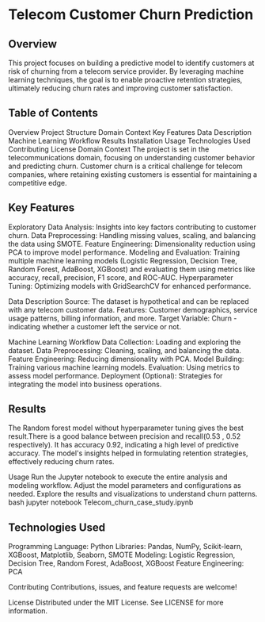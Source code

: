 # Telecom Customer Churn Prediction

## Overview
This project focuses on building a predictive model to identify customers at risk of churning from a telecom service provider. By leveraging machine learning techniques, the goal is to enable proactive retention strategies, ultimately reducing churn rates and improving customer satisfaction.

## Table of Contents
Overview
Project Structure
Domain Context
Key Features
Data Description
Machine Learning Workflow
Results
Installation
Usage
Technologies Used
Contributing
License
Domain Context
The project is set in the telecommunications domain, focusing on understanding customer behavior and predicting churn. Customer churn is a critical challenge for telecom companies, where retaining existing customers is essential for maintaining a competitive edge.

## Key Features
Exploratory Data Analysis: Insights into key factors contributing to customer churn.
Data Preprocessing: Handling missing values, scaling, and balancing the data using SMOTE.
Feature Engineering: Dimensionality reduction using PCA to improve model performance.
Modeling and Evaluation: Training multiple machine learning models (Logistic Regression, Decision Tree, Random Forest, AdaBoost, XGBoost) and evaluating them using metrics like accuracy, recall, precision, F1 score, and ROC-AUC.
Hyperparameter Tuning: Optimizing models with GridSearchCV for enhanced performance.

Data Description
Source: The dataset is hypothetical and can be replaced with any telecom customer data.
Features: Customer demographics, service usage patterns, billing information, and more.
Target Variable: Churn - indicating whether a customer left the service or not.

Machine Learning Workflow
Data Collection: Loading and exploring the dataset.
Data Preprocessing: Cleaning, scaling, and balancing the data.
Feature Engineering: Reducing dimensionality with PCA.
Model Building: Training various machine learning models.
Evaluation: Using metrics to assess model performance.
Deployment (Optional): Strategies for integrating the model into business operations.

## Results
The Random forest model without hyperparameter tuning gives the best result.There is a good balance between precision and recall(0.53 , 0.52 respectively). It has accuracy 0.92, indicating a high level of predictive accuracy.
The model's insights helped in formulating retention strategies, effectively reducing churn rates.


Usage
Run the Jupyter notebook to execute the entire analysis and modeling workflow.
Adjust the model parameters and configurations as needed.
Explore the results and visualizations to understand churn patterns.
bash
jupyter notebook Telecom_churn_case_study.ipynb

## Technologies Used
Programming Language: Python
Libraries: Pandas, NumPy, Scikit-learn, XGBoost, Matplotlib, Seaborn, SMOTE
Modeling: Logistic Regression, Decision Tree, Random Forest, AdaBoost, XGBoost
Feature Engineering: PCA

Contributing
Contributions, issues, and feature requests are welcome!

License
Distributed under the MIT License. See LICENSE for more information.


